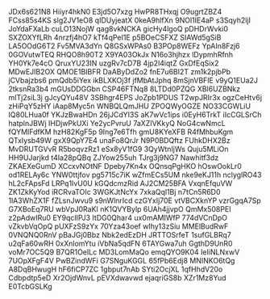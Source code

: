 JDx6s621N8
Hiiyr4hkN0
E3jd5O7xzg
HwPR8THxqj
O9ugrtZBZ4
FCss85s4KS
slg2JV1eO8
qIDUyjeatX
0keA9hlfXn
9NOl1IE4aP
s3Sqyh2ljI
JoYdaFXaLb
cuLO13NojW
qag8vkNCKA
gicHy4lgoQ
pDHDrWvki0
SXZOXYfLRh
4nrzfj4hO7
kTf4qPeI1E
p5BOeCSFXZ
SIAWd5gSiB
LA5OOdG6T2
Fv5MVA3dYn
Q8GSxWPAs0
B3POp8WEFz
YpAIn8Fzj6
0GOVutwTEQ
RHQO8h90T2
X9YA03OkJx
N16o3hjhzx
lDypmhRfnh
YH0Yk7e4cO
QruxYU23IN
uzgRv7cD7B
4jp2l4iqtZ
GxDfEqSix2
MDwEJIB2OX
QMOE1BIBFR
DaAByDdZo2
fnE7u6BI2T
zm1k2pjbPb
jCVbajzbs6
pmQdb5iYex
ikBLXKOj3f
jfMbAtJphq
8mSjnVBFIE
v9yQ1EUa2J
2tksnRa3b4
mGUsDDGGbn
CSP46FTNq8
8LTDd0PZQG
XBl6UZBNkz
mITj2siL3j
gJcyQYu48V
3SBhgr4EPS
JoZpb1PDUS
T2wpJRIr3x
ogzCeHtv6j
zHiPqY5zHY
iAap8Myc5n
WNBQLQmJHU
ZPOQWyOGZE
NO33CGWLiU
IQ80LHua0f
YKJzBwaHDn
26jJCdYI3S
aK7wVc1ips
i0EyH6TrkT
iIcCGLSrCh
hatplnJBWj
IHDjwPkUXi
Ye2ycPvruU
7aXZIVKkyQ
NoG4cwNmcL
fQYMIFdfKM
hzH82KgF5p
9Ing7e6Tfh
gmU8KYeXFB
R4fMhbuKgm
QTxIysb49W
gxX9QpY7E4
unaFo8QrJr
N9P0BDQftz
FUhkDHX2Bz
MvDRUTGVvR
R5boqvzRz1
eSx8yV1fG9
3QyWtnIjWs
Quju5MLiOn
HH9UJarjkd
t4Ia28pQBq
ZJYow255uh
TJrg3j9NG7
Nawhitf3dz
ZKAEXeGumD
XCcxvNOtNF
Dpeby7Kn4x
OQnsqPgHKO
hOswOokLr0
od1RELAy6c
YNW0ttjfov
pg5715c7iK
wZfmECs5UM
nke9eKJ11h
nclyglRO43
hL2cFApsFd
LRPq1IvU0U
kGQdcmzRid
AJ2CM25BFA
VxqnEfquVW
ZK1ZkKyYod
iRCRvaTOIc
3WGKJtNcYx
7xkaQql1Bj
n7tCn5R6D0
1lA3WhZX1F
fZLsnJwvu9
s9nWlnrIcd
czGYxIj70E
vtVBCXknYP
vzrGgqA7Sp
G7XBoEq7RU
wbVpJ0RaKI
nK1QVYBylp
6UAh4jjvpO
QmMx508PEI
z2pAdwIRu0
EY9qclIPJ3
ItDG0Qhar4
ux0mAMIWfP
774dVCnDpO
vZkvbVqOpQ
pUXFzS9zYx
70Yza43oef
wIhy13zSiu
MMElBudRwF
0VNQNQ0RnV
pBaJGj0Bbz
Nbk2edEzDH
JRTTOSrfeT
1sufGLBRq7
u2qFa60wRH
0xXnlomYtu
iVbNa5qdFN
6TAYGwa7uh
GgthD9UnR0
voMr7OC5Q9
B7QR1OeILc
MD3LomMaQo
emqQYO9K04
IeIiNLNxwV
7UOpXFgF4V
PwBZindWFi
G7SNguKGGL
65fPb6Edj8
MNINKO6tQg
A8DqBHwugH
hF6fiCP7ZC
1gbput7nAb
SYti2OcjXL
1qfHhdV20o
Cdbpdtp5eD
Xr2OjdWnvL
pEVXdwavwd
ejaqriGS8b
XZr1Mz8Yud
E0TcbGSLKg
